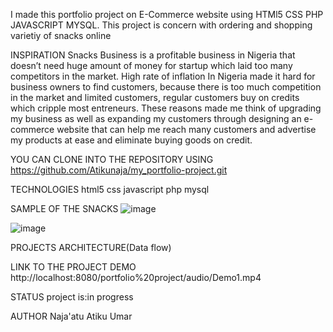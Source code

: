 I made this portfolio project on E-Commerce website using HTMl5 CSS PHP JAVASCRIPT MYSQL. This project is concern with ordering and shopping varietiy of snacks online

INSPIRATION
Snacks Business is a profitable business in Nigeria that doesn’t need huge amount of money for startup which laid too many competitors in the market. High rate of inflation In Nigeria made it hard for business owners to find customers, because there is too much competition in the market and limited customers, regular customers buy on credits which cripple most entreneurs.
	These reasons made me think of upgrading my business as well as expanding my customers through designing an e-commerce website that can help me reach many customers and advertise my products at ease and eliminate buying goods on credit.

YOU CAN CLONE INTO THE REPOSITORY USING 
https://github.com/Atikunaja/my_portfolio-project.git

TECHNOLOGIES
html5
css
javascript
php
mysql

SAMPLE OF THE SNACKS
![image](https://github.com/user-attachments/assets/66b66727-3333-4f55-a5fc-f7234d9f0741)


![image](https://github.com/user-attachments/assets/2b702643-daf7-4518-85c6-4c063ed38dd4)

PROJECTS ARCHITECTURE(Data flow)




LINK TO THE PROJECT DEMO
http://localhost:8080/portfolio%20project/audio/Demo1.mp4

STATUS
project is:in progress

AUTHOR
Naja'atu Atiku Umar
